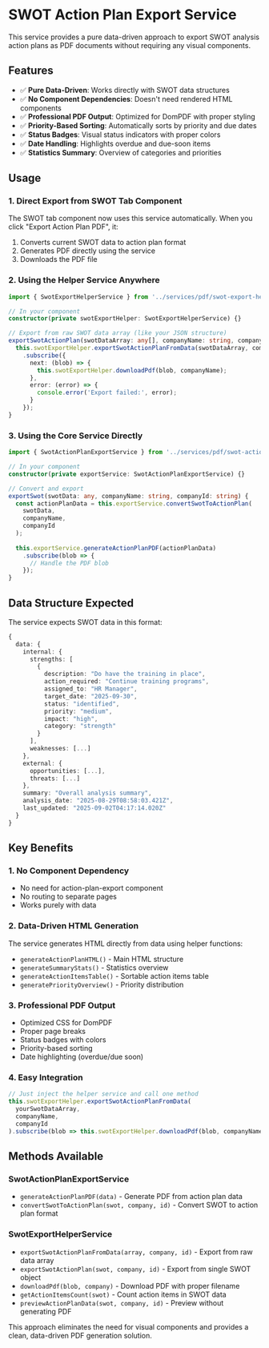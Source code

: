 # SWOT Action Plan Export Service

This service provides a pure data-driven approach to export SWOT analysis action plans as PDF documents without requiring any visual components.

## Features

- ✅ **Pure Data-Driven**: Works directly with SWOT data structures
- ✅ **No Component Dependencies**: Doesn't need rendered HTML components
- ✅ **Professional PDF Output**: Optimized for DomPDF with proper styling
- ✅ **Priority-Based Sorting**: Automatically sorts by priority and due dates
- ✅ **Status Badges**: Visual status indicators with proper colors
- ✅ **Date Handling**: Highlights overdue and due-soon items
- ✅ **Statistics Summary**: Overview of categories and priorities

## Usage

### 1. Direct Export from SWOT Tab Component

The SWOT tab component now uses this service automatically. When you click "Export Action Plan PDF", it:

1. Converts current SWOT data to action plan format
2. Generates PDF directly using the service
3. Downloads the PDF file

### 2. Using the Helper Service Anywhere

```typescript
import { SwotExportHelperService } from '../services/pdf/swot-export-helper.service';

// In your component
constructor(private swotExportHelper: SwotExportHelperService) {}

// Export from raw SWOT data array (like your JSON structure)
exportSwotActionPlan(swotDataArray: any[], companyName: string, companyId: string) {
  this.swotExportHelper.exportSwotActionPlanFromData(swotDataArray, companyName, companyId)
    .subscribe({
      next: (blob) => {
        this.swotExportHelper.downloadPdf(blob, companyName);
      },
      error: (error) => {
        console.error('Export failed:', error);
      }
    });
}
```

### 3. Using the Core Service Directly

```typescript
import { SwotActionPlanExportService } from '../services/pdf/swot-action-plan-export.service';

// In your component
constructor(private exportService: SwotActionPlanExportService) {}

// Convert and export
exportSwot(swotData: any, companyName: string, companyId: string) {
  const actionPlanData = this.exportService.convertSwotToActionPlan(
    swotData, 
    companyName, 
    companyId
  );
  
  this.exportService.generateActionPlanPDF(actionPlanData)
    .subscribe(blob => {
      // Handle the PDF blob
    });
}
```

## Data Structure Expected

The service expects SWOT data in this format:

```typescript
{
  data: {
    internal: {
      strengths: [
        {
          description: "Do have the training in place",
          action_required: "Continue training programs",
          assigned_to: "HR Manager", 
          target_date: "2025-09-30",
          status: "identified",
          priority: "medium",
          impact: "high",
          category: "strength"
        }
      ],
      weaknesses: [...] 
    },
    external: {
      opportunities: [...],
      threats: [...]
    },
    summary: "Overall analysis summary",
    analysis_date: "2025-08-29T08:58:03.421Z",
    last_updated: "2025-09-02T04:17:14.020Z"
  }
}
```

## Key Benefits

### 1. No Component Dependency
- No need for action-plan-export component
- No routing to separate pages
- Works purely with data

### 2. Data-Driven HTML Generation
The service generates HTML directly from data using helper functions:
- `generateActionPlanHTML()` - Main HTML structure
- `generateSummaryStats()` - Statistics overview
- `generateActionItemsTable()` - Sortable action items table
- `generatePriorityOverview()` - Priority distribution

### 3. Professional PDF Output
- Optimized CSS for DomPDF
- Proper page breaks
- Status badges with colors
- Priority-based sorting
- Date highlighting (overdue/due soon)

### 4. Easy Integration
```typescript
// Just inject the helper service and call one method
this.swotExportHelper.exportSwotActionPlanFromData(
  yourSwotDataArray,
  companyName,
  companyId
).subscribe(blob => this.swotExportHelper.downloadPdf(blob, companyName));
```

## Methods Available

### SwotActionPlanExportService
- `generateActionPlanPDF(data)` - Generate PDF from action plan data
- `convertSwotToActionPlan(swot, company, id)` - Convert SWOT to action plan format

### SwotExportHelperService  
- `exportSwotActionPlanFromData(array, company, id)` - Export from raw data array
- `exportSwotActionPlan(swot, company, id)` - Export from single SWOT object
- `downloadPdf(blob, company)` - Download PDF with proper filename
- `getActionItemsCount(swot)` - Count action items in SWOT data
- `previewActionPlanData(swot, company, id)` - Preview without generating PDF

This approach eliminates the need for visual components and provides a clean, data-driven PDF generation solution.
